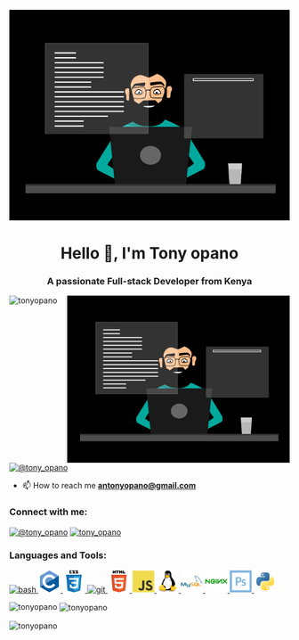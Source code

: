 ![](images/Developer.gif)

<h1 align="center">Hello 👋, I'm Tony opano</h1>
<h3 align="center">A passionate Full-stack Developer from Kenya</h3>
<img align="right" alt="coding" width="400" src="images/Developer.gif">

<p align="left"> <img src="https://komarev.com/ghpvc/?username=tonyopano&label=Profile%20views&color=0e75b6&style=flat" alt="tonyopano" /> </p>

<p align="left"> <a href="https://twitter.com/@tony_opano" target="blank"><img src="https://img.shields.io/twitter/follow/@tony_opano?logo=twitter&style=for-the-badge" alt="@tony_opano" /></a> </p>

- 📫 How to reach me **antonyopano@gmail.com**

<h3 align="left">Connect with me:</h3>
<p align="left">
<a href="https://twitter.com/@tony_opano" target="blank"><img align="center" src="https://raw.githubusercontent.com/rahuldkjain/github-profile-readme-generator/master/src/images/icons/Social/twitter.svg" alt="@tony_opano" height="30" width="40" /></a>
<a href="https://instagram.com/tony_opano" target="blank"><img align="center" src="https://raw.githubusercontent.com/rahuldkjain/github-profile-readme-generator/master/src/images/icons/Social/instagram.svg" alt="tony_opano" height="30" width="40" /></a>
</p>

<h3 align="left">Languages and Tools:</h3>
<p align="left"> <a href="https://www.gnu.org/software/bash/" target="_blank" rel="noreferrer"> <img src="https://www.vectorlogo.zone/logos/gnu_bash/gnu_bash-icon.svg" alt="bash" width="40" height="40"/> </a> <a href="https://www.cprogramming.com/" target="_blank" rel="noreferrer"> <img src="https://raw.githubusercontent.com/devicons/devicon/master/icons/c/c-original.svg" alt="c" width="40" height="40"/> </a> <a href="https://www.w3schools.com/css/" target="_blank" rel="noreferrer"> <img src="https://raw.githubusercontent.com/devicons/devicon/master/icons/css3/css3-original-wordmark.svg" alt="css3" width="40" height="40"/> </a> <a href="https://git-scm.com/" target="_blank" rel="noreferrer"> <img src="https://www.vectorlogo.zone/logos/git-scm/git-scm-icon.svg" alt="git" width="40" height="40"/> </a> <a href="https://www.w3.org/html/" target="_blank" rel="noreferrer"> <img src="https://raw.githubusercontent.com/devicons/devicon/master/icons/html5/html5-original-wordmark.svg" alt="html5" width="40" height="40"/> </a> <a href="https://developer.mozilla.org/en-US/docs/Web/JavaScript" target="_blank" rel="noreferrer"> <img src="https://raw.githubusercontent.com/devicons/devicon/master/icons/javascript/javascript-original.svg" alt="javascript" width="40" height="40"/> </a> <a href="https://www.linux.org/" target="_blank" rel="noreferrer"> <img src="https://raw.githubusercontent.com/devicons/devicon/master/icons/linux/linux-original.svg" alt="linux" width="40" height="40"/> </a> <a href="https://www.mysql.com/" target="_blank" rel="noreferrer"> <img src="https://raw.githubusercontent.com/devicons/devicon/master/icons/mysql/mysql-original-wordmark.svg" alt="mysql" width="40" height="40"/> </a> <a href="https://www.nginx.com" target="_blank" rel="noreferrer"> <img src="https://raw.githubusercontent.com/devicons/devicon/master/icons/nginx/nginx-original.svg" alt="nginx" width="40" height="40"/> </a> <a href="https://www.photoshop.com/en" target="_blank" rel="noreferrer"> <img src="https://raw.githubusercontent.com/devicons/devicon/master/icons/photoshop/photoshop-line.svg" alt="photoshop" width="40" height="40"/> </a> <a href="https://www.python.org" target="_blank" rel="noreferrer"> <img src="https://raw.githubusercontent.com/devicons/devicon/master/icons/python/python-original.svg" alt="python" width="40" height="40"/> </a> </p>

<p><img align="left" src="https://github-readme-stats.vercel.app/api/top-langs?username=tonyopano&show_icons=true&locale=en&layout=compact" alt="tonyopano" /></p>

<p>&nbsp;<img align="center" src="https://github-readme-stats.vercel.app/api?username=tonyopano&show_icons=true&locale=en" alt="tonyopano" /></p>

<p><img align="center" src="https://github-readme-streak-stats.herokuapp.com/?user=tonyopano&" alt="tonyopano" /></p>
